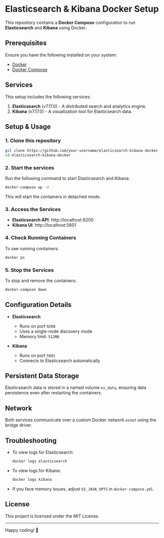 # Elasticsearch & Kibana Docker Setup

This repository contains a **Docker Compose** configuration to run **Elasticsearch** and **Kibana** using Docker.

## Prerequisites

Ensure you have the following installed on your system:
- [Docker](https://docs.docker.com/get-docker/)
- [Docker Compose](https://docs.docker.com/compose/install/)

## Services

This setup includes the following services:
1. **Elasticsearch** (v7.17.0) - A distributed search and analytics engine.
2. **Kibana** (v7.17.0) - A visualization tool for Elasticsearch data.

## Setup & Usage

### 1. Clone this repository
```sh
git clone https://github.com/your-username/elasticsearch-kibana-docker.git
cd elasticsearch-kibana-docker
```

### 2. Start the services
Run the following command to start Elasticsearch and Kibana:
```sh
docker-compose up -d
```
This will start the containers in detached mode.

### 3. Access the Services
- **Elasticsearch API**: http://localhost:9200
- **Kibana UI**: http://localhost:5601

### 4. Check Running Containers
To see running containers:
```sh
docker ps
```

### 5. Stop the Services
To stop and remove the containers:
```sh
docker-compose down
```

## Configuration Details
- **Elasticsearch**
  - Runs on port `9200`
  - Uses a single-node discovery mode
  - Memory limit: `512MB`
  
- **Kibana**
  - Runs on port `5601`
  - Connects to Elasticsearch automatically
  
## Persistent Data Storage
Elasticsearch data is stored in a named volume `es_data`, ensuring data persistence even after restarting the containers.

## Network
Both services communicate over a custom Docker network `esnet` using the bridge driver.

## Troubleshooting
- To view logs for Elasticsearch:
  ```sh
  docker logs elasticsearch
  ```
- To view logs for Kibana:
  ```sh
  docker logs kibana
  ```
- If you face memory issues, adjust `ES_JAVA_OPTS` in `docker-compose.yml`.

## License
This project is licensed under the MIT License.

---

Happy coding! 🚀
